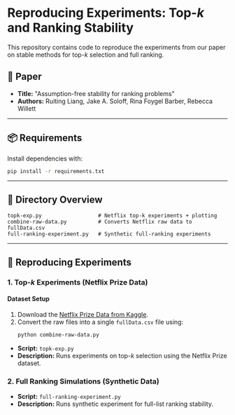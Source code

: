 # Reproducing Experiments: Top-*k* and Ranking Stability

This repository contains code to reproduce the experiments from our paper on stable methods for top-*k* selection and full ranking.

## 📄 Paper

- **Title:** "Assumption-free stability for ranking problems"
- **Authors:** Ruiting Liang, Jake A. Soloff, Rina Foygel Barber, Rebecca Willett

---

## 📦 Requirements

Install dependencies with:

```bash
pip install -r requirements.txt
```

---

## 📁 Directory Overview

```
topk-exp.py                  # Netflix top-k experiments + plotting
combine-raw-data.py          # Converts Netflix raw data to fullData.csv
full-ranking-experiment.py   # Synthetic full-ranking experiments
```

---

## 🔁 Reproducing Experiments

### 1. Top-*k* Experiments (Netflix Prize Data)

#### Dataset Setup

1. Download the [Netflix Prize Data from Kaggle](https://www.kaggle.com/datasets/netflix-inc/netflix-prize-data).
2. Convert the raw files into a single `fullData.csv` file using:
   ```bash
   python combine-raw-data.py
   ```

- **Script:** `topk-exp.py`  
- **Description:** Runs experiments on top-*k* selection using the Netflix Prize dataset.

### 2. Full Ranking Simulations (Synthetic Data)

- **Script:** `full-ranking-experiment.py`  
- **Description:** Runs synthetic experiment for full-list ranking stability.